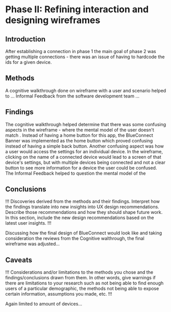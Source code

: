 # Phase II: Refining interaction and designing wireframes

## Introduction

After establishing a connection in phase 1 the main goal of phase 2 was getting multiple connections - there was an issue of having to hardcode the ids for a given device.

## Methods

A cognitive walkthrough done on wireframe with a user and scenario helped to ...
Informal Feedback from the software development team ...  


## Findings

The cognitive walkthrough helped determine that there was some confusing aspects in the wireframe - where the mental model of the user doesn't match . Instead of having a home button for this app, the BlueConnect Banner was implemented as the home button which proved confusing instead of having a simple back button. Another confusing aspect was how a user would access the settings for an individual device. In the wireframe, clicking on the name of a connected device would lead to a screen of that device's settings, but with multiple devices being connected and not a clear button to see more information for a device the user could be confused. The Informal Feedback helped to question the mental model of the 


## Conclusions

!!! Discoveries derived from the methods and their findings. Interpret how the findings translate into new insights into UX design recommendations. Describe those recommendations and how they should shape future work. In this section, include the new design recommendations based on the latest user insights. !!!

Discussing how the final design of BlueConnect would look like and taking consideration the reviews from the Cognitive walthrough, the final wireframe was adjusted...

## Caveats

!!! Considerations and/or limitations to the methods you chose and the findings/conclusions drawn from them. In other words, give warnings if there are limitations to your research such as not being able to find enough users of a particular demographic, the methods not being able to expose certain information, assumptions you made, etc. !!!

Again limited to amount of devices...
